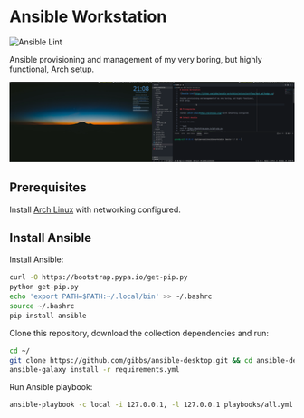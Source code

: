 # Ansible Workstation

![Ansible Lint](https://github.com/gibbs/ansible-workstation/actions/workflows/test.yml/badge.svg)

Ansible provisioning and management of my very boring, but highly functional,
Arch setup.

![Desktop](screenshot-2021-12-16_21-08-26.png?raw=true)

## Prerequisites

Install [Arch Linux](https://archlinux.org/) with networking configured.

## Install Ansible

Install Ansible:

```bash
curl -O https://bootstrap.pypa.io/get-pip.py
python get-pip.py
echo 'export PATH=$PATH:~/.local/bin' >> ~/.bashrc
source ~/.bashrc
pip install ansible
```

Clone this repository, download the collection dependencies
and run:

```bash
cd ~/
git clone https://github.com/gibbs/ansible-desktop.git && cd ansible-desktop
ansible-galaxy install -r requirements.yml
```

Run Ansible playbook:

```bash
ansible-playbook -c local -i 127.0.0.1, -l 127.0.0.1 playbooks/all.yml --ask-become-pass
```

